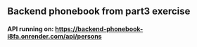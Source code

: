 ## Backend phonebook from part3 exercise

#### API running on: https://backend-phonebook-i8fa.onrender.com/api/persons
